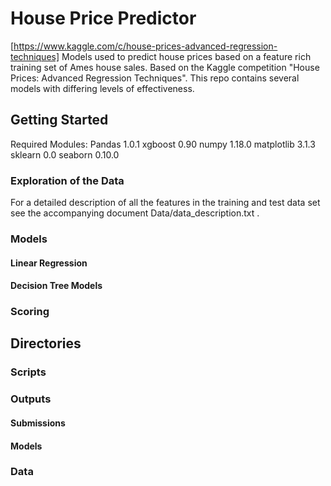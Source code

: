 # House Price Predictor
[https://www.kaggle.com/c/house-prices-advanced-regression-techniques]
Models used to predict house prices based on a feature rich training set of Ames house sales. Based on the Kaggle competition "House Prices: Advanced Regression Techniques". This repo contains several models with differing levels of effectiveness.
## Getting Started
Required Modules:
Pandas 1.0.1
xgboost 0.90
numpy 1.18.0
matplotlib 3.1.3
sklearn 0.0
seaborn 0.10.0

### Exploration of the Data
For a detailed description of all the features in the training and test data set see the accompanying document Data/data_description.txt .


### Models
#### Linear Regression
#### Decision Tree Models
### Scoring

## Directories
### Scripts
### Outputs
#### Submissions
#### Models
### Data
